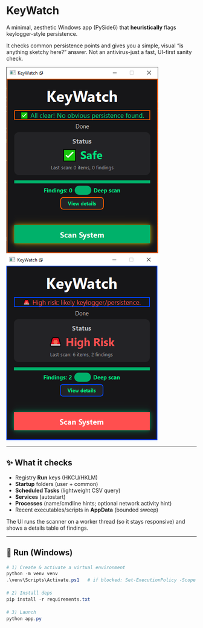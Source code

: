 # KeyWatch

A minimal, aesthetic Windows app (PySide6) that **heuristically** flags keylogger-style persistence.

It checks common persistence points and gives you a simple, visual “is anything sketchy here?” answer.
Not an antivirus-just a fast, UI-first sanity check.

![All clear](./screenshots/all_clear.png)
![Warning](./screenshots/warning.png)

---

## ✨ What it checks

- Registry **Run** keys (HKCU/HKLM)
- **Startup** folders (user + common)
- **Scheduled Tasks** (lightweight CSV query)
- **Services** (autostart)
- **Processes** (name/cmdline hints; optional network activity hint)
- Recent executables/scripts in **AppData** (bounded sweep)

The UI runs the scanner on a worker thread (so it stays responsive) and shows a details table of findings.

---

## 🚀 Run (Windows)

```powershell
# 1) Create & activate a virtual environment
python -m venv venv
.\venv\Scripts\Activate.ps1   # if blocked: Set-ExecutionPolicy -Scope Process Bypass

# 2) Install deps
pip install -r requirements.txt

# 3) Launch
python app.py
